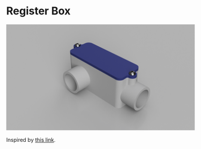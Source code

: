 # Register Box

![](render.png)

Inspired by [this link](https://www.youtube.com/playlist?list=PL40d7srwyc_Ow4aaOGXlP2idPGwD7ruKg).
